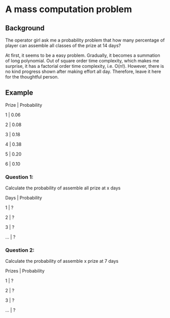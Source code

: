 # A mass computation problem

## Background
The operator girl ask me a probability problem that 
how many percentage of player can assemble all classes of the prize at 14 days?

At first, it seems to be a easy problem.
Gradually, it becomes a summation of long polynomial.
Out of square order time complexity, which makes me surprise,
it has a factorial order time complexity, i.e. O(n!). 
However, there is no kind progress shown after making effort all day.
Therefore, leave it here for the thoughtful person.


## Example

Prize | Probability

1 | 0.06

2 | 0.08

3 | 0.18

4 | 0.38

5 | 0.20

6 | 0.10

### Question 1:
Calculate the probability of assemble all prize at x days

Days | Probability

1 | ?

2 | ?

3 | ?

... | ?


### Question 2:
Calculate the probability of assemble x prize at 7 days

Prizes | Probability

1 | ?

2 | ?

3 | ?

... | ?
